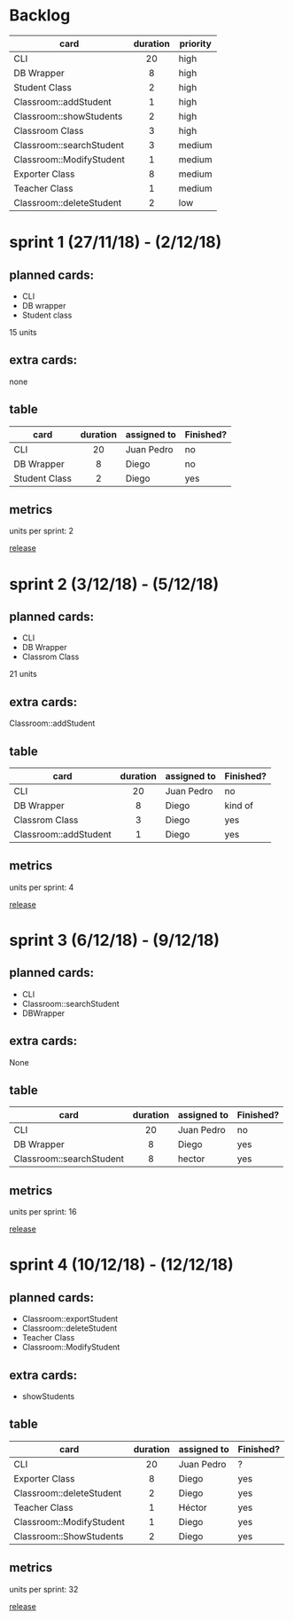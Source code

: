 # Backlog

| card                     | duration | priority |
|--------------------------|:--------:|----------|
| CLI                      | 20       | high     |
| DB Wrapper               | 8        | high     |
| Student Class            | 2        | high     |
| Classroom::addStudent    | 1        | high     |
| Classroom::showStudents  | 2        | high     |
| Classroom Class          | 3        | high     |
| Classroom::searchStudent | 3        | medium   |
| Classroom::ModifyStudent | 1        | medium   |
| Exporter Class           | 8        | medium   |
| Teacher Class            | 1        | medium   |
| Classroom::deleteStudent | 2        | low      |




# sprint 1 (27/11/18) - (2/12/18)

## planned cards:
- CLI
- DB wrapper
- Student class

15 units

## extra cards:
none

## table

|card           |duration|assigned to   |Finished?|
|---------------|:------:|--------------|---------|
|CLI            |20      |Juan Pedro    | no      |
|DB Wrapper     |8       |Diego         | no      |
|Student Class  |2       |Diego         | yes     |

## metrics
units per sprint: 2

[release](https://github.com/juanperb98/Ingenieria-software/releases/tag/v0.1-alpha)


# sprint 2 (3/12/18) - (5/12/18)

## planned cards:
- CLI
- DB Wrapper
- Classrom Class

21 units


## extra cards:
Classroom::addStudent

## table


|card                  |duration|assigned to   |Finished?|
|----------------------|:------:|--------------|---------|
|CLI                   |20      |Juan Pedro    | no      |
|DB Wrapper            |8       |Diego         | kind of |
|Classrom Class        |3       |Diego         | yes     |
|Classroom::addStudent |1       |Diego         | yes     |

## metrics
units per sprint: 4


[release](https://github.com/juanperb98/Ingenieria-software/releases/tag/v0.2-alpha)

# sprint 3 (6/12/18) - (9/12/18)

## planned cards:
- CLI
- Classroom::searchStudent
- DBWrapper

## extra cards:
None

## table

|card                    |duration|assigned to   |Finished?|
|------------------------|:------:|--------------|---------|
|CLI                     |20      |Juan Pedro    | no      |
|DB Wrapper              |8       |Diego         | yes     |
|Classroom::searchStudent|8       |hector        | yes     |

## metrics
units per sprint: 16

[release](https://github.com/juanperb98/Ingenieria-software/releases/tag/v0.3-alpha)

# sprint 4 (10/12/18) - (12/12/18)

## planned cards:
- Classroom::exportStudent
- Classroom::deleteStudent
- Teacher Class
- Classroom::ModifyStudent
## extra cards:
- showStudents

## table

|card                    |duration|assigned to   |Finished?|
|------------------------|:------:|--------------|---------|
|CLI                     |20      | Juan Pedro   | ?       |
|Exporter Class          |8       | Diego        | yes     |
|Classroom::deleteStudent|2       | Diego        | yes     |
|Teacher Class           |1       | Héctor       | yes     |
|Classroom::ModifyStudent|1       | Diego        | yes     |
|Classroom::ShowStudents |2       | Diego        | yes     |
## metrics
units per sprint: 32

[release](https://github.com/juanperb98/Ingenieria-software/releases/tag/v0.4-alpha)


<!-- 

# sprint 5 (13/12/18) - (16/12/18)

## planned cards:

## extra cards:
None

## table

|card           |duration|assigned to   |Finished?|
|---------------|:------:|--------------|---------|

## metrics
units per sprint: 



# sprint 6 (17/12/18) - (19/12/18)

## planned cards:

## extra cards:
None

## table

|card           |duration|assigned to   |Finished?|
|---------------|:------:|--------------|---------|

## metrics
units per sprint: 



# sprint 7 (20/12/18) - (23/12/18)

## planned cards:

## extra cards:
None

## table

|card           |duration|assigned to   |Finished?|
|---------------|:------:|--------------|---------|

## metrics
units per sprint: 

 -->
